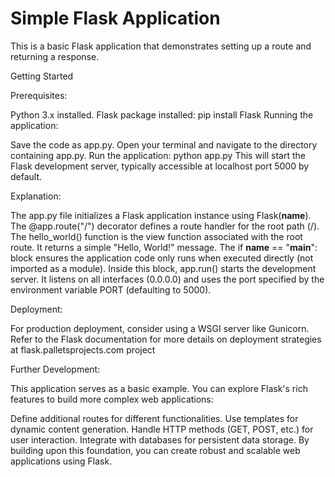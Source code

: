 # Simple Flask Application

This is a basic Flask application that demonstrates setting up a route and returning a response.

Getting Started

Prerequisites:

Python 3.x installed.
Flask package installed: pip install Flask
Running the application:

Save the code as app.py.
Open your terminal and navigate to the directory containing app.py.
Run the application: python app.py
This will start the Flask development server, typically accessible at localhost port 5000 by default.

Explanation:

The app.py file initializes a Flask application instance using Flask(__name__).
The @app.route("/") decorator defines a route handler for the root path (/).
The hello_world() function is the view function associated with the root route. It returns a simple "Hello, World!" message.
The if __name__ == "__main__": block ensures the application code only runs when executed directly (not imported as a module).
Inside this block, app.run() starts the development server. It listens on all interfaces (0.0.0.0) and uses the port
specified by the environment variable PORT (defaulting to 5000).

Deployment:

For production deployment, consider using a WSGI server like Gunicorn.
Refer to the Flask documentation for more details on deployment strategies at
flask.palletsprojects.com project

Further Development:

This application serves as a basic example. You can explore Flask's rich features to build more complex web applications:

Define additional routes for different functionalities.
Use templates for dynamic content generation.
Handle HTTP methods (GET, POST, etc.) for user interaction.
Integrate with databases for persistent data storage.
By building upon this foundation, you can create robust and scalable web applications using Flask.
